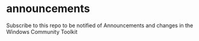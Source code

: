 # announcements
Subscribe to this repo to be notified of Announcements and changes in the Windows Community Toolkit
